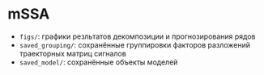 # mSSA

- ```figs/```: графики резльтатов декомпозиции и прогнозирования рядов
- ```saved_grouping/```: сохранённые группировки факторов разложений траекторных матриц сигналов
- ```saved_model/```: сохранённые объекты моделей